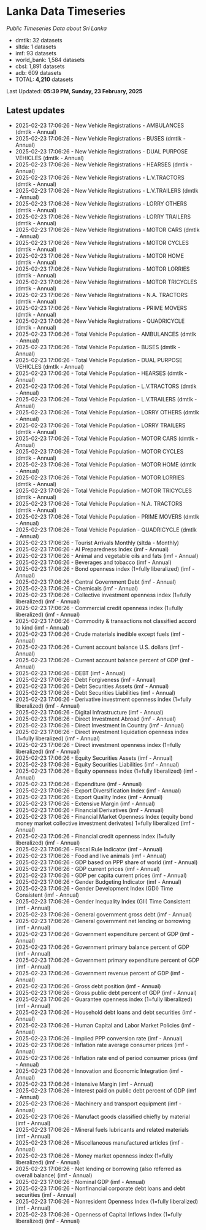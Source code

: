 # Lanka Data Timeseries
*Public Timeseries Data about Sri Lanka*

* dmtlk: 32 datasets
* sltda: 1 datasets
* imf: 93 datasets
* world_bank: 1,584 datasets
* cbsl: 1,891 datasets
* adb: 609 datasets
* TOTAL: **4,210** datasets

Last Updated: **05:39 PM, Sunday, 23 February, 2025**

## Latest updates

* 2025-02-23 17:06:26 - New Vehicle Registrations - AMBULANCES (dmtlk - Annual)
* 2025-02-23 17:06:26 - New Vehicle Registrations - BUSES (dmtlk - Annual)
* 2025-02-23 17:06:26 - New Vehicle Registrations - DUAL PURPOSE VEHICLES (dmtlk - Annual)
* 2025-02-23 17:06:26 - New Vehicle Registrations - HEARSES (dmtlk - Annual)
* 2025-02-23 17:06:26 - New Vehicle Registrations - L.V.TRACTORS (dmtlk - Annual)
* 2025-02-23 17:06:26 - New Vehicle Registrations - L.V.TRAILERS (dmtlk - Annual)
* 2025-02-23 17:06:26 - New Vehicle Registrations - LORRY OTHERS (dmtlk - Annual)
* 2025-02-23 17:06:26 - New Vehicle Registrations - LORRY TRAILERS (dmtlk - Annual)
* 2025-02-23 17:06:26 - New Vehicle Registrations - MOTOR CARS (dmtlk - Annual)
* 2025-02-23 17:06:26 - New Vehicle Registrations - MOTOR CYCLES (dmtlk - Annual)
* 2025-02-23 17:06:26 - New Vehicle Registrations - MOTOR HOME (dmtlk - Annual)
* 2025-02-23 17:06:26 - New Vehicle Registrations - MOTOR LORRIES (dmtlk - Annual)
* 2025-02-23 17:06:26 - New Vehicle Registrations - MOTOR TRICYCLES (dmtlk - Annual)
* 2025-02-23 17:06:26 - New Vehicle Registrations - N.A. TRACTORS (dmtlk - Annual)
* 2025-02-23 17:06:26 - New Vehicle Registrations - PRIME MOVERS (dmtlk - Annual)
* 2025-02-23 17:06:26 - New Vehicle Registrations - QUADRICYCLE (dmtlk - Annual)
* 2025-02-23 17:06:26 - Total Vehicle Population - AMBULANCES (dmtlk - Annual)
* 2025-02-23 17:06:26 - Total Vehicle Population - BUSES (dmtlk - Annual)
* 2025-02-23 17:06:26 - Total Vehicle Population - DUAL PURPOSE VEHICLES (dmtlk - Annual)
* 2025-02-23 17:06:26 - Total Vehicle Population - HEARSES (dmtlk - Annual)
* 2025-02-23 17:06:26 - Total Vehicle Population - L.V.TRACTORS (dmtlk - Annual)
* 2025-02-23 17:06:26 - Total Vehicle Population - L.V.TRAILERS (dmtlk - Annual)
* 2025-02-23 17:06:26 - Total Vehicle Population - LORRY OTHERS (dmtlk - Annual)
* 2025-02-23 17:06:26 - Total Vehicle Population - LORRY TRAILERS (dmtlk - Annual)
* 2025-02-23 17:06:26 - Total Vehicle Population - MOTOR CARS (dmtlk - Annual)
* 2025-02-23 17:06:26 - Total Vehicle Population - MOTOR CYCLES (dmtlk - Annual)
* 2025-02-23 17:06:26 - Total Vehicle Population - MOTOR HOME (dmtlk - Annual)
* 2025-02-23 17:06:26 - Total Vehicle Population - MOTOR LORRIES (dmtlk - Annual)
* 2025-02-23 17:06:26 - Total Vehicle Population - MOTOR TRICYCLES (dmtlk - Annual)
* 2025-02-23 17:06:26 - Total Vehicle Population - N.A. TRACTORS (dmtlk - Annual)
* 2025-02-23 17:06:26 - Total Vehicle Population - PRIME MOVERS (dmtlk - Annual)
* 2025-02-23 17:06:26 - Total Vehicle Population - QUADRICYCLE (dmtlk - Annual)
* 2025-02-23 17:06:26 - Tourist Arrivals Monthly (sltda - Monthly)
* 2025-02-23 17:06:26 - AI Preparedness Index (imf - Annual)
* 2025-02-23 17:06:26 - Animal and vegetable oils and fats (imf - Annual)
* 2025-02-23 17:06:26 - Beverages and tobacco (imf - Annual)
* 2025-02-23 17:06:26 - Bond openness index (1=fully liberalized) (imf - Annual)
* 2025-02-23 17:06:26 - Central Government Debt (imf - Annual)
* 2025-02-23 17:06:26 - Chemicals (imf - Annual)
* 2025-02-23 17:06:26 - Collective investment openness index (1=fully liberalized) (imf - Annual)
* 2025-02-23 17:06:26 - Commercial credit openness index (1=fully liberalized) (imf - Annual)
* 2025-02-23 17:06:26 - Commodity & transactions not classified accord to kind (imf - Annual)
* 2025-02-23 17:06:26 - Crude materials inedible except fuels (imf - Annual)
* 2025-02-23 17:06:26 - Current account balance U.S. dollars (imf - Annual)
* 2025-02-23 17:06:26 - Current account balance percent of GDP (imf - Annual)
* 2025-02-23 17:06:26 - DEBT (imf - Annual)
* 2025-02-23 17:06:26 - Debt Forgiveness (imf - Annual)
* 2025-02-23 17:06:26 - Debt Securities Assets (imf - Annual)
* 2025-02-23 17:06:26 - Debt Securities Liabilities (imf - Annual)
* 2025-02-23 17:06:26 - Derivative investment openness index (1=fully liberalized) (imf - Annual)
* 2025-02-23 17:06:26 - Digital Infrastructure (imf - Annual)
* 2025-02-23 17:06:26 - Direct Investment Abroad (imf - Annual)
* 2025-02-23 17:06:26 - Direct Investment In Country (imf - Annual)
* 2025-02-23 17:06:26 - Direct investment liquidation openness index (1=fully liberalized) (imf - Annual)
* 2025-02-23 17:06:26 - Direct investment openness index (1=fully liberalized) (imf - Annual)
* 2025-02-23 17:06:26 - Equity Securities Assets (imf - Annual)
* 2025-02-23 17:06:26 - Equity Securities Liabilities (imf - Annual)
* 2025-02-23 17:06:26 - Equity openness index (1=fully liberalized) (imf - Annual)
* 2025-02-23 17:06:26 - Expenditure (imf - Annual)
* 2025-02-23 17:06:26 - Export Diversification Index (imf - Annual)
* 2025-02-23 17:06:26 - Export Quality Index (imf - Annual)
* 2025-02-23 17:06:26 - Extensive Margin (imf - Annual)
* 2025-02-23 17:06:26 - Financial Derivatives (imf - Annual)
* 2025-02-23 17:06:26 - Financial Market Openness Index (equity bond money market collective investment derivates) 1=fully liberalized (imf - Annual)
* 2025-02-23 17:06:26 - Financial credit openness index (1=fully liberalized) (imf - Annual)
* 2025-02-23 17:06:26 - Fiscal Rule Indicator (imf - Annual)
* 2025-02-23 17:06:26 - Food and live animals (imf - Annual)
* 2025-02-23 17:06:26 - GDP based on PPP share of world (imf - Annual)
* 2025-02-23 17:06:26 - GDP current prices (imf - Annual)
* 2025-02-23 17:06:26 - GDP per capita current prices (imf - Annual)
* 2025-02-23 17:06:26 - Gender Budgeting Indicator (imf - Annual)
* 2025-02-23 17:06:26 - Gender Development Index (GDI) Time Consistent (imf - Annual)
* 2025-02-23 17:06:26 - Gender Inequality Index (GII) Time Consistent (imf - Annual)
* 2025-02-23 17:06:26 - General government gross debt (imf - Annual)
* 2025-02-23 17:06:26 - General government net lending or borrowing (imf - Annual)
* 2025-02-23 17:06:26 - Government expenditure percent of GDP (imf - Annual)
* 2025-02-23 17:06:26 - Government primary balance percent of GDP (imf - Annual)
* 2025-02-23 17:06:26 - Government primary expenditure percent of GDP (imf - Annual)
* 2025-02-23 17:06:26 - Government revenue percent of GDP (imf - Annual)
* 2025-02-23 17:06:26 - Gross debt position (imf - Annual)
* 2025-02-23 17:06:26 - Gross public debt percent of GDP (imf - Annual)
* 2025-02-23 17:06:26 - Guarantee openness index (1=fully liberalized) (imf - Annual)
* 2025-02-23 17:06:26 - Household debt loans and debt securities (imf - Annual)
* 2025-02-23 17:06:26 - Human Capital and Labor Market Policies (imf - Annual)
* 2025-02-23 17:06:26 - Implied PPP conversion rate (imf - Annual)
* 2025-02-23 17:06:26 - Inflation rate average consumer prices (imf - Annual)
* 2025-02-23 17:06:26 - Inflation rate end of period consumer prices (imf - Annual)
* 2025-02-23 17:06:26 - Innovation and Economic Integration (imf - Annual)
* 2025-02-23 17:06:26 - Intensive Margin (imf - Annual)
* 2025-02-23 17:06:26 - Interest paid on public debt percent of GDP (imf - Annual)
* 2025-02-23 17:06:26 - Machinery and transport equipment (imf - Annual)
* 2025-02-23 17:06:26 - Manufact goods classified chiefly by material (imf - Annual)
* 2025-02-23 17:06:26 - Mineral fuels lubricants and related materials (imf - Annual)
* 2025-02-23 17:06:26 - Miscellaneous manufactured articles (imf - Annual)
* 2025-02-23 17:06:26 - Money market openness index (1=fully liberalized) (imf - Annual)
* 2025-02-23 17:06:26 - Net lending or borrowing (also referred as overall balance) (imf - Annual)
* 2025-02-23 17:06:26 - Nominal GDP (imf - Annual)
* 2025-02-23 17:06:26 - Nonfinancial corporate debt loans and debt securities (imf - Annual)
* 2025-02-23 17:06:26 - Nonresident Openness Index (1=fully liberalized) (imf - Annual)
* 2025-02-23 17:06:26 - Openness of Capital Inflows Index (1=fully liberalized) (imf - Annual)